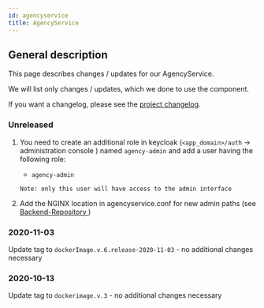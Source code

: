 ```yaml
---
id: agencyservice
title: AgencyService
---
```


## General description

This page describes changes / updates for our AgencyService.

We will list only changes / updates, which we done to use the component.

If you want a changelog, please see the [project changelog](https://github.com/CaritasDeutschland/caritas-onlineBeratung-agencyservice/blob/master/CHANGELOG.md).

### Unreleased

1. You need to create an additional role in keycloak (`<app_domain>/auth` -> administration console
) named `agency-admin` and add a user having the
     following role:
     - `agency-admin`
    
    `Note: only this user will have access to the admin interface`

2. Add the NGINX location in agencyservice.conf for new admin paths (see [Backend-Repository
](https://github.com/CaritasDeutschland/caritas-onlineBeratung-backend))

### 2020-11-03

Update tag to `dockerImage.v.6.release-2020-11-03` - no additional changes necessary 

### 2020-10-13

Update tag to `dockerimage.v.3` - no additional changes necessary 
